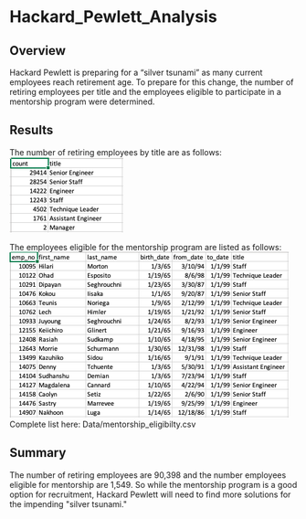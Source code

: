 # Hackard_Pewlett_Analysis

## Overview
Hackard Pewlett is preparing for a “silver tsunami” as many current employees reach retirement age. To prepare for this change, the number of retiring employees per title and the employees eligible to participate in a mentorship program were determined.

## Results
The number of retiring employees by title are as follows:
![retiring_titles.png](Images/retiring_titles.png)

The employees eligible for the mentorship program are listed as follows:
![mentorship_eligibility.png](Images/mentorship_eligibility.png)
Complete list here: Data/mentorship_eligibilty.csv

## Summary
The number of retiring employees are 90,398 and the number employees eligible for mentorship are 1,549. So while the mentorship program is a good option for recruitment, Hackard Pewlett will need to find more solutions for the impending "silver tsunami."